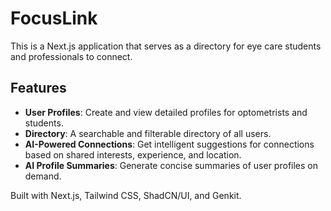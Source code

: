# FocusLink

This is a Next.js application that serves as a directory for eye care students and professionals to connect.

## Features

- **User Profiles**: Create and view detailed profiles for optometrists and students.
- **Directory**: A searchable and filterable directory of all users.
- **AI-Powered Connections**: Get intelligent suggestions for connections based on shared interests, experience, and location.
- **AI Profile Summaries**: Generate concise summaries of user profiles on demand.

Built with Next.js, Tailwind CSS, ShadCN/UI, and Genkit.
